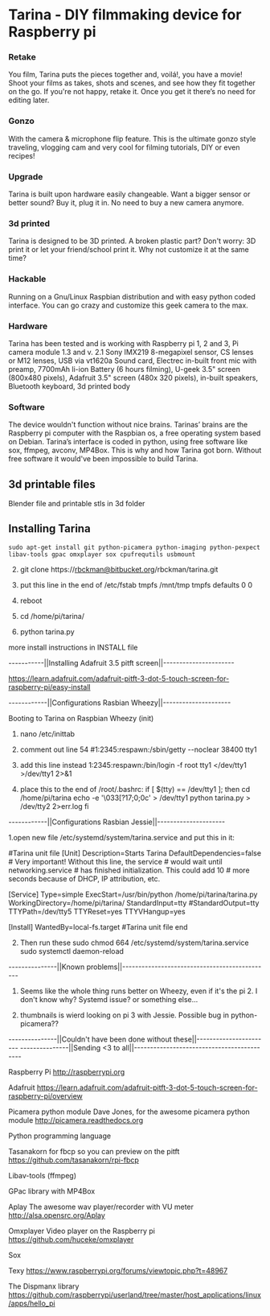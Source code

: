 # Tarina - DIY filmmaking device for Raspberry pi #

### Retake ###
You film, Tarina puts the pieces together and, voilá!, you have a movie! Shoot your films as takes, shots and scenes, and see how they fit together on the go. If you're not happy, retake it. Once you get it there’s no need for editing later.

### Gonzo ###
With the camera & microphone flip feature. This is the ultimate gonzo style traveling, vlogging cam and very cool for filming tutorials, DIY or even recipes!

### Upgrade ###
Tarina is built upon hardware easily changeable. Want a bigger sensor or better sound? Buy it, plug it in. No need to buy a new camera anymore.

### 3d printed ###
Tarina is designed to be 3D printed. A broken plastic part? Don't worry: 3D print it or let your friend/school print it. Why not customize it at the same time?

### Hackable ###
Running on a Gnu/Linux Raspbian distribution and with easy python coded interface. You can go crazy and customize this geek camera to the max.

### Hardware ###
Tarina has been tested and is working with Raspberry pi 1, 2 and 3, Pi camera module 1.3 and v. 2.1 Sony IMX219 8-megapixel sensor, CS lenses or M12 lenses, USB via vt1620a Sound card, Electrec in-built front mic with preamp, 7700mAh li-ion Battery (6 hours filming), U-geek 3.5" screen (800x480 pixels), Adafruit 3.5" screen (480x 320 pixels), in-built speakers, Bluetooth keyboard, 3d printed body

### Software ###
The device wouldn't function without nice brains. Tarinas’ brains are the Raspberry pi computer with the Raspbian os, a free operating system based on Debian. Tarina’s interface is coded in python, using free software like sox, ffmpeg, avconv, MP4Box. This is why and how Tarina got born. Without free software it would've been impossible to build Tarina.


## 3d printable files ##

Blender file and printable stls in 3d folder

## Installing Tarina ##
```
sudo apt-get install git python-picamera python-imaging python-pexpect libav-tools gpac omxplayer sox cpufrequtils usbmount

```

2. git clone https://rbckman@bitbucket.org/rbckman/tarina.git 

3. put this line in the end of /etc/fstab
tmpfs   /mnt/tmp    tmpfs   defaults    0 0

4. reboot

5. cd /home/pi/tarina/

6. python tarina.py

more install instructions in INSTALL file



-----------||Installing Adafruit 3.5 pitft screen||----------------------


https://learn.adafruit.com/adafruit-pitft-3-dot-5-touch-screen-for-raspberry-pi/easy-install



------------||Configurations Rasbian Wheezy||---------------------


Booting to Tarina on Raspbian Wheezy (init)

1. nano /etc/inittab
2. comment out line 54
#1:2345:respawn:/sbin/getty --noclear 38400 tty1

3. add this line instead
1:2345:respawn:/bin/login -f root tty1 </dev/tty1 >/dev/tty1 2>&1

4. place this to the end of /root/.bashrc:
if [ $(tty) == /dev/tty1 ]; then
   cd /home/pi/tarina
   echo -e '\033[?17;0;0c' > /dev/tty1
   python tarina.py > /dev/tty2 2>err.log
fi



------------||Configurations Rasbian Jessie||---------------------


1.open new file /etc/systemd/system/tarina.service
and put this in it:

#Tarina unit file
[Unit]
Description=Starts Tarina
DefaultDependencies=false            # Very important! Without this line, the service 
                                     # would wait until networking.service
                                     # has finished initialization. This could add 10 
                                     # more seconds because of DHCP, IP attribution, etc.

[Service]
Type=simple
ExecStart=/usr/bin/python /home/pi/tarina/tarina.py
WorkingDirectory=/home/pi/tarina/
StandardInput=tty
#StandardOutput=tty
TTYPath=/dev/tty5
TTYReset=yes
TTYVHangup=yes

[Install]
WantedBy=local-fs.target
#Tarina unit file end

2. Then run these
sudo chmod 664 /etc/systemd/system/tarina.service
sudo systemctl daemon-reload



---------------||Known problems||----------------------------------------------


1. Seems like the whole thing runs better on Wheezy, even if it's the pi 2. I don't know why?
Systemd issue? or something else...

2. thumbnails is wierd looking on pi 3 with Jessie. Possible bug in python-picamera??




---------------||Couldn't have been done without these||-----------------------
---------------||Sending <3 to all||-------------------------------------------


Raspberry Pi
http://raspberrypi.org

Adafruit
https://learn.adafruit.com/adafruit-pitft-3-dot-5-touch-screen-for-raspberry-pi/overview

Picamera python module
Dave Jones, for the awesome picamera python module
http://picamera.readthedocs.org

Python programming language

Tasanakorn for fbcp so you can preview on the pitft
https://github.com/tasanakorn/rpi-fbcp

Libav-tools (ffmpeg)

GPac library with MP4Box

Aplay
The awesome wav player/recorder with VU meter
http://alsa.opensrc.org/Aplay

Omxplayer
Video player on the Raspberry pi
https://github.com/huceke/omxplayer

Sox

Texy
https://www.raspberrypi.org/forums/viewtopic.php?t=48967

The Dispmanx library
https://github.com/raspberrypi/userland/tree/master/host_applications/linux/apps/hello_pi